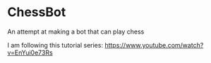 # ChessBot
An attempt at making a bot that can play chess

I am following this tutorial series: https://www.youtube.com/watch?v=EnYui0e73Rs
